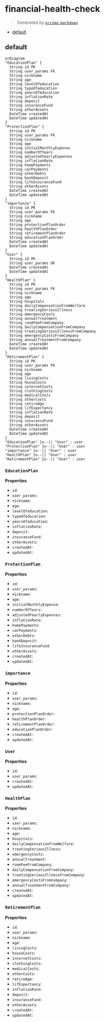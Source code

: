# financial-health-check
> Generated by [`prisma-markdown`](https://github.com/samchon/prisma-markdown)

- [default](#default)

## default
```mermaid
erDiagram
"EducationPlan" {
  String id PK
  String user_params FK
  String nickname
  String age
  String levelOfeducation
  String typeOfeducation
  String yearsOfeducation
  String inflationRate
  String deposit
  String insuranceFund
  String otherAssets
  DateTime createdAt
  DateTime updatedAt
}
"ProtectionPlan" {
  String id PK
  String user_params FK
  String nickname
  String age
  String initialMonthlyExpense
  String numberOfYears
  String adjustedYearlyExpenses
  String inflationRate
  String homePayments
  String carPayments
  String otherDebts
  String bankDeposit
  String lifeInsuranceFund
  String otherAssets
  DateTime createdAt
  DateTime updatedAt
}
"importance" {
  String id PK
  String user_params FK
  String nickname
  String age
  String protectionPlanOrder
  String healthPlanOrder
  String retirementPlanOrder
  String educationPlanOrder
  DateTime createdAt
  DateTime updatedAt
}
"User" {
  String id PK
  String user_params UK
  DateTime createdAt
  DateTime updatedAt
}
"HealthPlan" {
  String id PK
  String user_params FK
  String nickname
  String age
  String hospitals
  String dailyCompensationFromWelfare
  String treatingSeriousIllness
  String emergencyCosts
  String annualTreatment
  String roomFeeFromCompany
  String dailyCompensationFromCompany
  String treatingSeriousIllnessFromCompany
  String emergencyCostsFromCompany
  String annualTreatmentFromCompany
  DateTime createdAt
  DateTime updatedAt
}
"RetirementPlan" {
  String id PK
  String user_params FK
  String nickname
  String age
  String livingCosts
  String houseCosts
  String internetCosts
  String clothingCosts
  String medicalCosts
  String otherCosts
  String retireAge
  String lifExpectancy
  String inflationRate
  String deposit
  String insuranceFund
  String otherAssets
  DateTime createdAt
  DateTime updatedAt
}
"EducationPlan" }o--|| "User" : user
"ProtectionPlan" }o--|| "User" : user
"importance" }o--|| "User" : user
"HealthPlan" }o--|| "User" : user
"RetirementPlan" }o--|| "User" : user
```

### `EducationPlan`

**Properties**
  - `id`: 
  - `user_params`: 
  - `nickname`: 
  - `age`: 
  - `levelOfeducation`: 
  - `typeOfeducation`: 
  - `yearsOfeducation`: 
  - `inflationRate`: 
  - `deposit`: 
  - `insuranceFund`: 
  - `otherAssets`: 
  - `createdAt`: 
  - `updatedAt`: 

### `ProtectionPlan`

**Properties**
  - `id`: 
  - `user_params`: 
  - `nickname`: 
  - `age`: 
  - `initialMonthlyExpense`: 
  - `numberOfYears`: 
  - `adjustedYearlyExpenses`: 
  - `inflationRate`: 
  - `homePayments`: 
  - `carPayments`: 
  - `otherDebts`: 
  - `bankDeposit`: 
  - `lifeInsuranceFund`: 
  - `otherAssets`: 
  - `createdAt`: 
  - `updatedAt`: 

### `importance`

**Properties**
  - `id`: 
  - `user_params`: 
  - `nickname`: 
  - `age`: 
  - `protectionPlanOrder`: 
  - `healthPlanOrder`: 
  - `retirementPlanOrder`: 
  - `educationPlanOrder`: 
  - `createdAt`: 
  - `updatedAt`: 

### `User`

**Properties**
  - `id`: 
  - `user_params`: 
  - `createdAt`: 
  - `updatedAt`: 

### `HealthPlan`

**Properties**
  - `id`: 
  - `user_params`: 
  - `nickname`: 
  - `age`: 
  - `hospitals`: 
  - `dailyCompensationFromWelfare`: 
  - `treatingSeriousIllness`: 
  - `emergencyCosts`: 
  - `annualTreatment`: 
  - `roomFeeFromCompany`: 
  - `dailyCompensationFromCompany`: 
  - `treatingSeriousIllnessFromCompany`: 
  - `emergencyCostsFromCompany`: 
  - `annualTreatmentFromCompany`: 
  - `createdAt`: 
  - `updatedAt`: 

### `RetirementPlan`

**Properties**
  - `id`: 
  - `user_params`: 
  - `nickname`: 
  - `age`: 
  - `livingCosts`: 
  - `houseCosts`: 
  - `internetCosts`: 
  - `clothingCosts`: 
  - `medicalCosts`: 
  - `otherCosts`: 
  - `retireAge`: 
  - `lifExpectancy`: 
  - `inflationRate`: 
  - `deposit`: 
  - `insuranceFund`: 
  - `otherAssets`: 
  - `createdAt`: 
  - `updatedAt`: 
